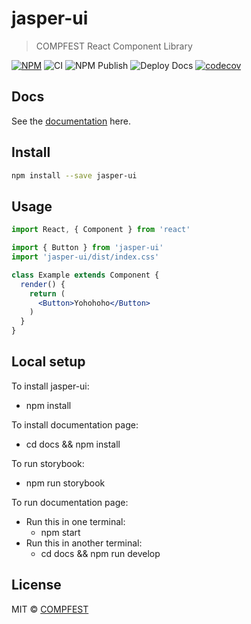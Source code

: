 # jasper-ui

> COMPFEST React Component Library

[![NPM](https://img.shields.io/npm/v/jasper-ui.svg)](https://www.npmjs.com/package/jasper-ui)
![CI](https://github.com/COMPFEST/jasper/workflows/CI/badge.svg)
![NPM Publish](https://github.com/COMPFEST/jasper/workflows/NPM%20Publish/badge.svg)
![Deploy Docs](https://github.com/COMPFEST/jasper/workflows/Deploy%20Docs/badge.svg)
[![codecov](https://codecov.io/gh/COMPFEST/jasper/branch/master/graph/badge.svg)](https://codecov.io/gh/COMPFEST/jasper)

## Docs

See the [documentation](https://compfest.github.io/jasper/) here.

## Install

```bash
npm install --save jasper-ui
```

## Usage

```jsx
import React, { Component } from 'react'

import { Button } from 'jasper-ui'
import 'jasper-ui/dist/index.css'

class Example extends Component {
  render() {
    return (
      <Button>Yohohoho</Button>
    )
  }
}
```

## Local setup

To install jasper-ui:
- npm install

To install documentation page:
- cd docs && npm install

To run storybook:
- npm run storybook

To run documentation page:
- Run this in one terminal:
  - npm start
- Run this in another terminal:
  - cd docs && npm run develop


## License

MIT © [COMPFEST](https://github.com/COMPFEST)
